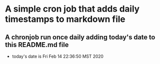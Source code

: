 A simple cron job that adds daily timestamps to markdown file
============================================================
## A chronjob run once daily adding today's date to this README.md file
* today's date is Fri Feb 14 22:36:50 MST 2020

